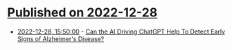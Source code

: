 # [Published on 2022-12-28](index.md)

* [2022-12-28, 15:50:00](https://tech.slashdot.org/story/22/12/28/1537227/can-the-ai-driving-chatgpt-help-to-detect-early-signs-of-alzheimers-disease?utm_source=rss1.0mainlinkanon&utm_medium=feed) - [Can the AI Driving ChatGPT Help To Detect Early Signs of Alzheimer's Disease?](https://tech.slashdot.org/story/22/12/28/1537227/can-the-ai-driving-chatgpt-help-to-detect-early-signs-of-alzheimers-disease?utm_source=rss1.0mainlinkanon&utm_medium=feed)
